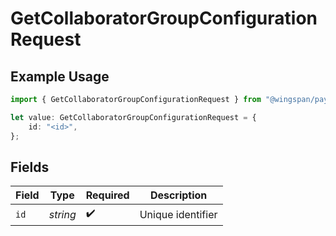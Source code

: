 # GetCollaboratorGroupConfigurationRequest

## Example Usage

```typescript
import { GetCollaboratorGroupConfigurationRequest } from "@wingspan/payments/sdk/models/operations";

let value: GetCollaboratorGroupConfigurationRequest = {
    id: "<id>",
};
```

## Fields

| Field              | Type               | Required           | Description        |
| ------------------ | ------------------ | ------------------ | ------------------ |
| `id`               | *string*           | :heavy_check_mark: | Unique identifier  |